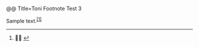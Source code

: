 @@ Title=Toni Footnote Test 3

<p>Sample text.<sup class="footnote-ref"><a href="#fn1" id="fnref1" rel="footnote">[1]</a></sup></p>

<section class="footnotes">
	<hr class="footnotes-sep" />
	<ol class="footnotes-list">
		<li id="fn1" class="footnote-item"><p>🙋🏾 <a href="#fnref1" class="footnote-backref">↩</a></p>
		</li>
	</ol>
</section>